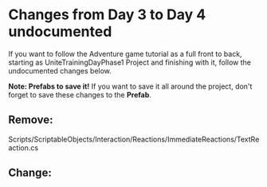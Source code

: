 # Changes from Day 3 to Day 4 undocumented

If you want to follow the Adventure game tutorial as a full front to back, starting as UniteTrainingDayPhase1 Project and finishing with it, follow the undocumented changes below.

**Note: Prefabs to save it!** If you want to save it all around the project, don't forget to save these changes to the **Prefab**.

## Remove:
Scripts/ScriptableObjects/Interaction/Reactions/ImmediateReactions/TextReaction.cs

## Change:

